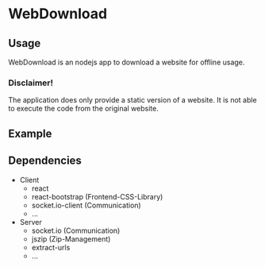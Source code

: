 # WebDownload

## Usage
WebDownload is an nodejs app to download a website for offline usage. 

### Disclaimer! 
The application does only provide a static version of a website. It is not able to execute the code from the original website.

## Example



## Dependencies
- Client
  - react 
  - react-bootstrap (Frontend-CSS-Library)
  - socket.io-client (Communication)
  - ...
- Server
  - socket.io (Communication)
  - jszip (Zip-Management)
  - extract-urls
  - ...


